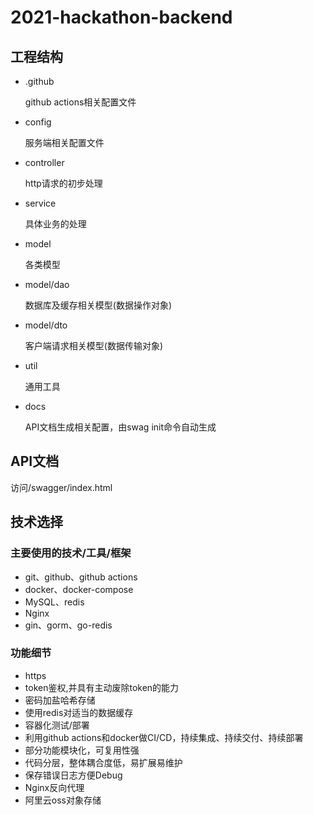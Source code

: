 # 2021-hackathon-backend

## 工程结构
+ .github

  github actions相关配置文件

+ config

  服务端相关配置文件

+ controller

  http请求的初步处理

+ service

  具体业务的处理

+ model

  各类模型

+ model/dao

  数据库及缓存相关模型(数据操作对象)

+ model/dto

  客户端请求相关模型(数据传输对象)

+ util

  通用工具

+ docs

  API文档生成相关配置，由swag init命令自动生成

## API文档

访问/swagger/index.html

## 技术选择

### 主要使用的技术/工具/框架
+ git、github、github actions
+ docker、docker-compose
+ MySQL、redis
+ Nginx
+ gin、gorm、go-redis

### 功能细节
+ https
+ token鉴权,并具有主动废除token的能力
+ 密码加盐哈希存储
+ 使用redis对适当的数据缓存
+ 容器化测试/部署
+ 利用github actions和docker做CI/CD，持续集成、持续交付、持续部署
+ 部分功能模块化，可复用性强
+ 代码分层，整体耦合度低，易扩展易维护
+ 保存错误日志方便Debug
+ Nginx反向代理
+ 阿里云oss对象存储